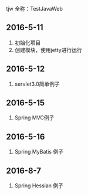 tjw 全称：TestJavaWeb

## 2016-5-11
1. 初始化项目
2. 创建模块，使用jetty进行运行


## 2016-5-12
1. servlet3.0简单例子

## 2016-5-15
1. Spring MVC例子

## 2016-5-16
1. Spring MyBatis 例子

## 2016-8-7
1. Spring Hessian 例子